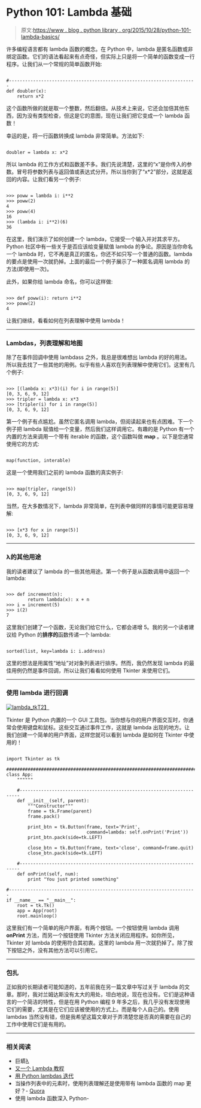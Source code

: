 # Python 101: Lambda 基础

> 原文:[https://www . blog . python library . org/2015/10/28/python-101-lambda-basics/](https://www.blog.pythonlibrary.org/2015/10/28/python-101-lambda-basics/)

许多编程语言都有 lambda 函数的概念。在 Python 中，lambda 是匿名函数或非绑定函数。它们的语法看起来有点奇怪，但实际上只是将一个简单的函数变成一行程序。让我们从一个常规的简单函数开始:

```

#----------------------------------------------------------------------
def doubler(x):
    return x*2

```

这个函数所做的就是取一个整数，然后翻倍。从技术上来说，它还会加倍其他东西，因为没有类型检查，但这是它的意图，现在让我们把它变成一个 lambda 函数！

幸运的是，将一行函数转换成 lambda 非常简单。方法如下:

```

doubler = lambda x: x*2

```

所以 lambda 的工作方式和函数差不多。我们先说清楚，这里的“x”是你传入的参数。冒号将参数列表与返回值或表达式分开。所以当你到了“x*2”部分，这就是返回的内容。让我们看另一个例子:

```

>>> poww = lambda i: i**2
>>> poww(2)
4
>>> poww(4)
16
>>> (lambda i: i**2)(6)
36

```

在这里，我们演示了如何创建一个 lambda，它接受一个输入并对其求平方。Python 社区中有一些关于是否应该给变量赋值 lambda 的争论。原因是当你命名一个 lambda 时，它不再是真正的匿名，你还不如只写一个普通的函数。lambda 的要点是使用一次就扔掉。上面的最后一个例子展示了一种匿名调用 lambda 的方法(即使用一次)。

此外，如果你给 lambda 命名，你可以这样做:

```

>>> def poww(i): return i**2
>>> poww(2)
4

```

让我们继续，看看如何在列表理解中使用 lambda！

* * *

### Lambdas，列表理解和地图

除了在事件回调中使用 lambdass 之外，我总是很难想出 lambda 的好的用法。所以我去找了一些其他的用例。似乎有些人喜欢在列表理解中使用它们。这里有几个例子:

```

>>> [(lambda x: x*3)(i) for i in range(5)]
[0, 3, 6, 9, 12]
>>> tripler = lambda x: x*3
>>> [tripler(i) for i in range(5)]
[0, 3, 6, 9, 12]

```

第一个例子有点尴尬。虽然它匿名调用 lambda，但阅读起来也有点困难。下一个例子把 lambda 赋值给一个变量，然后我们这样调用它。有趣的是 Python 有一个内置的方法来调用一个带有 iterable 的函数，这个函数叫做 **map** 。以下是您通常使用它的方式:

```

map(function, interable)

```

这是一个使用我们之前的 lambda 函数的真实例子:

```

>>> map(tripler, range(5))
[0, 3, 6, 9, 12]

```

当然，在大多数情况下，lambda 非常简单，在列表中做同样的事情可能更容易理解:

```

>>> [x*3 for x in range(5)]
[0, 3, 6, 9, 12]

```

* * *

### λ的其他用途

我的读者建议了 lambda 的一些其他用途。第一个例子是从函数调用中返回一个 lambda:

```

>>> def increment(n): 
        return lambda(x): x + n
>>> i = increment(5)
>>> i(2)
7

```

这里我们创建了一个函数，无论我们给它什么，它都会递增 5。我的另一个读者建议给 Python 的**排序的**函数传递一个 lambda:

```

sorted(list, key=lambda i: i.address)

```

这里的想法是用属性“地址”对对象列表进行排序。然而，我仍然发现 lambda 的最佳用例仍然是事件回调，所以让我们看看如何使用 Tkinter 来使用它们。

* * *

### 使用 lambda 进行回调

[![lambda_tk](../Images/df83974bffbabc73977c16b58ca2be47.png)T2】](https://www.blog.pythonlibrary.org/wp-content/uploads/2015/10/lambda_tk.png)

Tkinter 是 Python 内置的一个 GUI 工具包。当你想与你的用户界面交互时，你通常会使用键盘和鼠标。这些交互通过事件工作，这就是 lambda 出现的地方。让我们创建一个简单的用户界面，这样您就可以看到 lambda 是如何在 Tkinter 中使用的！

```

import Tkinter as tk

########################################################################
class App:
    """"""

    #----------------------------------------------------------------------
    def __init__(self, parent):
        """Constructor"""
        frame = tk.Frame(parent)
        frame.pack()

        print_btn = tk.Button(frame, text='Print',
                              command=lambda: self.onPrint('Print'))
        print_btn.pack(side=tk.LEFT)

        close_btn = tk.Button(frame, text='close', command=frame.quit)
        close_btn.pack(side=tk.LEFT)

    #----------------------------------------------------------------------
    def onPrint(self, num):
        print "You just printed something"

#----------------------------------------------------------------------
if __name__ == "__main__":
    root = tk.Tk()
    app = App(root)
    root.mainloop()

```

这里我们有一个简单的用户界面，有两个按钮。一个按钮使用 lambda 调用 **onPrint** 方法，而另一个按钮使用 Tkinter 方法关闭应用程序。如你所见，Tkinter 对 lambda 的使用符合其初衷。这里的 lambda 用一次就扔掉了。除了按下按钮之外，没有其他方法可以引用它。

* * *

### 包扎

正如我的长期读者可能知道的，五年前我在另一篇文章中写过关于 lambda 的文章。那时，我对兰姆达斯没有太大的用处，坦白地说，现在也没有。它们是这种语言的一个简洁的特性，但是在用 Python 编程 9 年多之后，我几乎没有发现使用它们的需要，尤其是在它们应该被使用的方式上。而是每个人自己的。使用 lambdas 当然没有错，但是我希望这篇文章对于弄清楚您是否真的需要在自己的工作中使用它们是有用的。

* * *

### 相关阅读

*   巨蟒[λ](https://www.blog.pythonlibrary.org/2010/07/19/the-python-lambda/)
*   [又一个 Lambda 教程](https://pythonconquerstheuniverse.wordpress.com/2011/08/29/lambda_tutorial/)
*   [用 Python lambdas 迭代](http://caisbalderas.com/blog/iterating-with-python-lambdas/)
*   当操作列表中的元素时，使用列表理解还是使用带有 lambda 函数的 map 更好？- [Quora](https://www.quora.com/Is-it-better-to-use-list-comprehensions-or-map-with-a-lambda-function-when-manipulating-elements-in-a-list)
*   使用 lambda 函数深入 Python-
